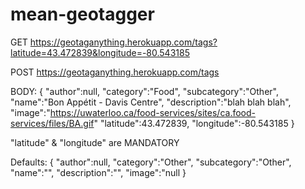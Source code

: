 # mean-geotagger

GET
https://geotaganything.herokuapp.com/tags?latitude=43.472839&longitude=-80.543185

POST
https://geotaganything.herokuapp.com/tags

BODY:
{
    "author":null,
    "category":"Food",
    "subcategory":"Other",
    "name":"Bon Appétit - Davis Centre",
    "description":"blah blah blah",
    "image":"https://uwaterloo.ca/food-services/sites/ca.food-services/files/BA.gif"
    "latitude":43.472839,
    "longitude":-80.543185
}

"latitude" & "longitude" are MANDATORY

Defaults:
{
    "author":null,
    "category":"Other",
    "subcategory":"Other",
    "name":"",
    "description":"",
    "image":"null
}